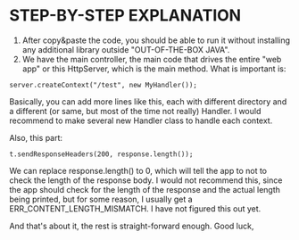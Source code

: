 # STEP-BY-STEP EXPLANATION

1. After copy&paste the code, you should be able to run it without installing any additional library outside "OUT-OF-THE-BOX JAVA".
2. We have the main controller, the main code that drives the entire "web app" or this HttpServer, which is the main method. What is important is:

```
server.createContext("/test", new MyHandler());
```

Basically, you can add more lines like this, each with different directory and a different (or same, but most of the time not really) Handler. I would recommend to make several new Handler class to handle each context.


Also, this part:

```
t.sendResponseHeaders(200, response.length());
```

We can replace response.length() to 0, which will tell the app to not to check the length of the response body. I would not recommend this, since the app should check for the length of the response and the actual length being printed, but for some reason, I usually get a ERR_CONTENT_LENGTH_MISMATCH. I have not figured this out yet. 


And that's about it, the rest is straight-forward enough. Good luck,
